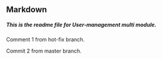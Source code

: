 ## Markdown

##### This is the _readme_ file for **User-management** multi module.

Comment 1 from hot-fix branch.

Commit 2 from master branch.